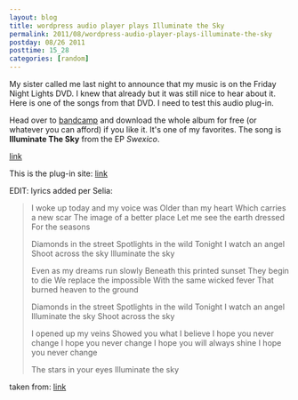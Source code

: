 ```yaml
---
layout: blog
title: wordpress audio player plays Illuminate the Sky
permalink: 2011/08/wordpress-audio-player-plays-illuminate-the-sky
postday: 08/26 2011
posttime: 15_28
categories: [random]
---
```


My sister called me last night to announce that my music is on the Friday Night Lights DVD. I knew that already but it was still nice to hear about it. Here is one of the songs from that DVD. I need to test this audio plug-in.

Head over to <a href="http://axelradio.com/album/swexico" title="bandcamp" target="_blank">bandcamp</a> and download the whole album for free (or whatever you can afford) if you like it. It's one of my favorites. The song is <strong>Illuminate The Sky</strong> from the EP <em>Swexico</em>.

<a href="Illuminate-the-Sky.mp3">link</a>

This is the plug-in site: <a href="http://wpaudioplayer.com/" title="link">link</a>


EDIT: lyrics added per Selia:



<blockquote>
I woke up today and my voice was 
Older than my heart 
Which carries a new scar 
The image of a better place 
Let me see the earth dressed 
For the seasons 

Diamonds in the street 
Spotlights in the wild 
Tonight I watch an angel 
Shoot across the sky 
Illuminate the sky 

Even as my dreams run slowly 
Beneath this printed sunset 
They begin to die 
We replace the impossible 
With the same wicked fever 
That burned heaven to the ground 

Diamonds in the street 
Spotlights in the wild 
Tonight I watch an angel 
Illuminate the sky 
Shoot across the sky 

I opened up my veins 
Showed you what I believe 
I hope you never change 
I hope you never change 
I hope you will always shine 
I hope you never change 

The stars in your eyes 
Illuminate the sky

</blockquote>

taken from: <a href="http://axelradio.com/track/illuminate-the-sky">link</a>

